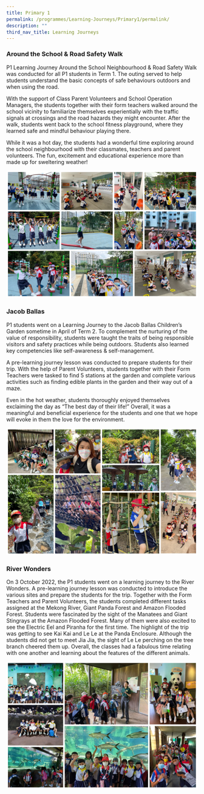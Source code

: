 ```yaml
---
title: Primary 1
permalink: /programmes/Learning-Journeys/Primary1/permalink/
description: ""
third_nav_title: Learning Journeys
---
```

### **Around the School & Road Safety Walk**

P1 Learning Journey Around the School Neighbourhood & Road Safety Walk was conducted for all P1 students in Term 1. The outing served to help students understand the basic concepts of safe behaviours outdoors and when using the road. 

With the support of Class Parent Volunteers and School Operation Managers, the students together with their form teachers walked around the school vicinity to familiarize themselves experientially with the traffic signals at crossings and the road hazards they might encounter. After the walk, students went back to the school fitness playground, where they learned safe and mindful behaviour playing there. 

While it was a hot day, the students had a wonderful time exploring around the school neighbourhood with their classmates, teachers and parent volunteers. The fun, excitement and educational experience more than made up for sweltering weather!

![](/images/Learning%20Journeys/2022/Primary%201/P1%20Ard%20the%20school.jpg)

### **Jacob Ballas**

P1 students went on a Learning Journey to the Jacob Ballas Children’s Garden sometime in April of Term 2. To complement the nurturing of the value of responsibility, students were taught the traits of being responsible visitors and safety practices while being outdoors. Students also learned key competencies like self-awareness & self-management. 

A pre-learning journey lesson was conducted to prepare students for their trip. With the help of Parent Volunteers, students together with their Form Teachers were tasked to find 5 stations at the garden and complete various activities such as finding edible plants in the garden and their way out of a maze. 

Even in the hot weather, students thoroughly enjoyed themselves exclaiming the day as “The best day of their life!” Overall, it was a meaningful and beneficial experience for the students and one that we hope will evoke in them the love for the environment.

![](/images/Learning%20Journeys/2022/Primary%201/2022%20P1%20Jacob%20Ballas.jpg)

### **River Wonders**
On 3 October 2022, the P1 students went on a learning journey to the River Wonders. A pre-learning journey lesson was conducted to introduce the various sites and prepare the students for the trip. Together with the Form Teachers and Parent Volunteers, the students completed different tasks assigned at the Mekong River, Giant Panda Forest and Amazon Flooded Forest. Students were fascinated by the sight of the Manatees and Giant Stingrays at the Amazon Flooded Forest. Many of them were also excited to see the Electric Eel and Piranha for the first time. The highlight of the trip was getting to see Kai Kai and Le Le at the Panda Enclosure. Although the students did not get to meet Jia Jia, the sight of Le Le perching on the tree branch cheered them up. Overall, the classes had a fabulous time relating with one another and learning about the features of the different animals.

![](/images/Learning%20Journeys/2022/Primary%201/2022%20P1%20River%20Wonders.jpg)